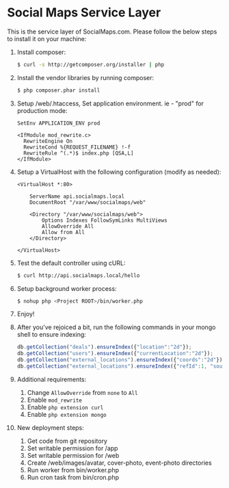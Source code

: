 Social Maps Service Layer
=========================

This is the service layer of SocialMaps.com. Please follow the below steps to install it on your machine:

1. Install composer:

    ```BASH
    $ curl -s http://getcomposer.org/installer | php
    ```

2. Install the vendor libraries by running composer:

    ```BASH
    $ php composer.phar install
    ```

3. Setup <APP-ROOT>/web/.htaccess, Set application environment. ie - "prod" for production mode:
    
    ```CONFIGURATION
    SetEnv APPLICATION_ENV prod

    <IfModule mod_rewrite.c>
      RewriteEngine On
      RewriteCond %{REQUEST_FILENAME} !-f
      RewriteRule ^(.*)$ index.php [QSA,L]
    </IfModule>
    ```

4. Setup a VirtualHost with the following configuration (modify as needed):
    
    ```CONFIGURATION
    <VirtualHost *:80>

        ServerName api.socialmaps.local
        DocumentRoot "/var/www/socialmaps/web"

        <Directory "/var/www/socialmaps/web">
            Options Indexes FollowSymLinks MultiViews
            AllowOverride All
            Allow from All
        </Directory>

    </VirtualHost>
    ```

5. Test the default controller using cURL:

    ```BASH
    $ curl http://api.socialmaps.local/hello
    ```
    
6. Setup background worker process:

    ```BASH
    $ nohup php <Project ROOT>/bin/worker.php
    ```

7. Enjoy!

8. After you've rejoiced a bit, run the following commands in your mongo shell to ensure indexing:

    ```javascript
    db.getCollection("deals").ensureIndex({"location":"2d"});
    db.getCollection("users").ensureIndex({"currentLocation":"2d"});
    db.getCollection("external_locations").ensureIndex({"coords":"2d"});
    db.getCollection("external_locations").ensureIndex({"refId":1, "source":1},{"unique": true});
    ```
9. Additional requirements:

    1. Change `AllowOverride` from `none` to `All`
    2. Enable `mod_rewrite`
    3. Enable `php extension curl`
    4. Enable `php extension mongo`

10. New deployment steps:
    
    1. Get code from git repository
    2. Set writable permission for <ROOT>/app
    3. Set writable permission for <ROOT>/web
    5. Create <ROOT>/web/images/avatar, cover-photo, event-photo directories
    6. Run worker from bin/worker.php
    7. Run cron task from bin/cron.php


